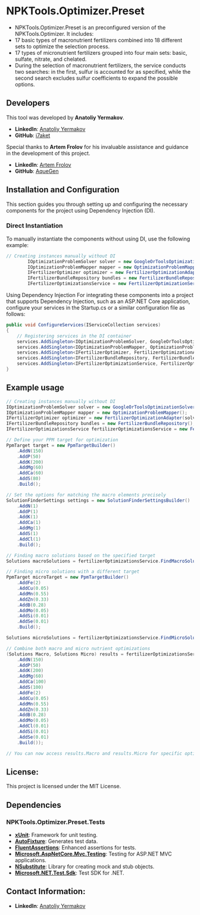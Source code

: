 # NPKTools.Optimizer.Preset
-  NPKTools.Optimizer.Preset is an preconfigured version of the  NPKTools.Optimizer. It includes:
- 17 basic types of macronutrient fertilizers combined into 18 different sets to optimize the selection process.
- 17 types of micronutrient fertilizers grouped into four main sets: basic, sulfate, nitrate, and chelated.
- During the selection of macronutrient fertilizers, the service conducts two searches: in the first, sulfur is accounted for as specified, while the second search excludes sulfur coefficients to expand the possible options.

## Developers
This tool was developed by **Anatoliy Yermakov**.
- **LinkedIn**: [Anatoliy Yermakov](https://www.linkedin.com/in/anatoliyyermakov)
- **GitHub**: [i7aket](https://github.com/i7aket)

Special thanks to **Artem Frolov** for his invaluable assistance and guidance in the development of this project.
- **LinkedIn**: [Artem Frolov](https://www.linkedin.com/in/artfrolov/)
- **GitHub**: [AqueGen](https://github.com/AqueGen)


## Installation and Configuration

This section guides you through setting up and configuring the necessary components for the project using Dependency Injection (DI).

### Direct Instantiation

To manually instantiate the components without using DI, use the following example:

```csharp
// Creating instances manually without DI
        IOptimizationProblemSolver solver = new GoogleOrToolsOptimizationSolver();
        IOptimizationProblemMapper mapper = new OptimizationProblemMapper();
        IFertilizerOptimizer optimizer = new FertilizerOptimizationAdapter(solver, mapper);
        IFertilizerBundleRepository bundles = new FertilizerBundleRepository();        
        IFertilizerOptimizationsService = new FertilizerOptimizationService(optimizer, bundles);
```
Using Dependency Injection
For integrating these components into a project that supports Dependency Injection, such as an ASP.NET Core application, configure your services in the Startup.cs or a similar configuration file as follows:
```csharp
public void ConfigureServices(IServiceCollection services)
{
    // Registering services in the DI container
    services.AddSingleton<IOptimizationProblemSolver, GoogleOrToolsOptimizationSolver>();
    services.AddSingleton<IOptimizationProblemMapper, OptimizationProblemMapper>();
    services.AddSingleton<IFertilizerOptimizer, FertilizerOptimizationAdapter>();
    services.AddSingleton<IFertilizerBundleRepository, FertilizerBundleRepository>();
    services.AddSingleton<IFertilizerOptimizationService, FertilizerOptimizationService>();
}
```

## Example usage
```csharp
// Creating instances manually without DI
IOptimizationProblemSolver solver = new GoogleOrToolsOptimizationSolver();
IOptimizationProblemMapper mapper = new OptimizationProblemMapper();
IFertilizerOptimizer optimizer = new FertilizerOptimizationAdapter(solver, mapper);
IFertilizerBundleRepository bundles = new FertilizerBundleRepository();
IFertilizerOptimizationsService fertilizerOptimizationsService = new FertilizerOptimizationService(optimizer, bundles);

// Define your PPM target for optimization
PpmTarget target = new PpmTargetBuilder()
    .AddN(150)
    .AddP(50)
    .AddK(200)
    .AddMg(60)
    .AddCa(60)
    .AddS(80)
    .Build();

// Set the options for matching the macro elements precisely
SolutionFinderSettings settings = new SolutionFinderSettingsBuilder()
    .AddN(1)
    .AddP(1)
    .AddK(1)
    .AddCa(1)
    .AddMg(1)
    .AddS(1)
    .AddCl(1)
    .Build();

// Finding macro solutions based on the specified target
Solutions macroSolutions = fertilizerOptimizationsService.FindMacroSolutions(target);

// Finding micro solutions with a different target
PpmTarget microTarget = new PpmTargetBuilder()
    .AddFe(2)
    .AddCu(0.05)
    .AddMn(0.55)
    .AddZn(0.33)
    .AddB(0.28)
    .AddMo(0.05)
    .AddSi(0.01)
    .AddSe(0.01)
    .Build();

Solutions microSolutions = fertilizerOptimizationsService.FindMicroSolutions(microTarget);

// Combine both macro and micro nutrient optimizations
(Solutions Macro, Solutions Micro) results = fertilizerOptimizationsService.FindSolutions(new PpmTargetBuilder()
    .AddN(150)
    .AddP(50)
    .AddK(200)
    .AddMg(60)
    .AddCa(100)
    .AddS(100)
    .AddFe(2)
    .AddCu(0.05)
    .AddMn(0.55)
    .AddZn(0.33)
    .AddB(0.28)
    .AddMo(0.05)
    .AddCl(0.01)
    .AddSi(0.01)
    .AddSe(0.01)
    .Build());

// You can now access results.Macro and results.Micro for specific optimizations
```

## License:
This project is licensed under the MIT License.

## Dependencies
### NPKTools.Optimizer.Preset.Tests
- [**xUnit**](https://xunit.net/): Framework for unit testing.
- [**AutoFixture**](https://github.com/AutoFixture/AutoFixture): Generates test data.
- [**FluentAssertions**](https://fluentassertions.com/): Enhanced assertions for tests.
- [**Microsoft.AspNetCore.Mvc.Testing**](https://docs.microsoft.com/en-us/aspnet/core/test/integration-tests?view=aspnetcore-6.0): Testing for ASP.NET MVC applications.
- [**NSubstitute**](https://nsubstitute.github.io/): Library for creating mock and stub objects.
- [**Microsoft.NET.Test.Sdk**](https://www.nuget.org/packages/Microsoft.NET.Test.Sdk/): Test SDK for .NET.

## Contact Information:
- **LinkedIn**: [Anatoliy Yermakov](https://www.linkedin.com/in/anatoliyyermakov)

